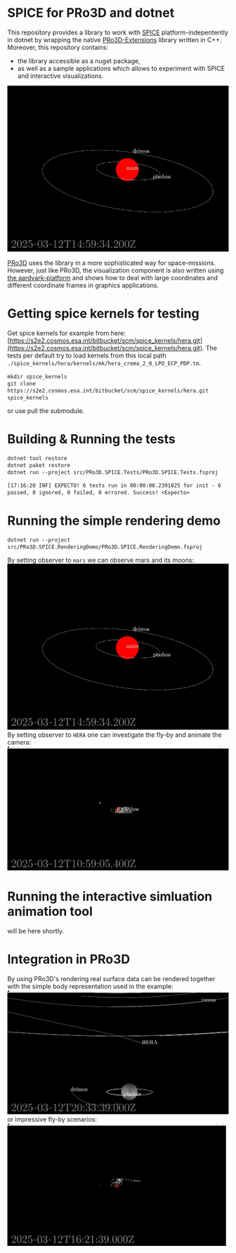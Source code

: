 # SPICE for PRo3D and dotnet

This repository provides a library to work with [SPICE](https://naif.jpl.nasa.gov/naif/toolkit.html) platform-indepentently in dotnet by wrapping the native [PRo3D-Extensions](https://github.com/DaKup/PRo3D-Extensions) library written in C++. Moreover, this repository contains:
 * the library accessible as a nuget package,
 * as well as a sample applications which allows to experiment with SPICE and interactive visualizations.

![](./docs/mars-flyby.gif)

[PRo3D](https://pro3d.space/) uses the library in a more sophisticated way for space-missions. However, just like PRo3D, the visualization component is also written using [the aardvark-platform](https://github.com/aardvark-platform) and shows how to deal with large coordinates and different coordinate frames in graphics applications.


# Getting spice kernels for testing

Get spice kernels for example from here: [https://s2e2.cosmos.esa.int/bitbucket/scm/spice_kernels/hera.git](https://s2e2.cosmos.esa.int/bitbucket/scm/spice_kernels/hera.git).
The tests per default try to load kernels from this local path `./spice_kernels/hera/kernels/mk/hera_crema_2_0_LPO_ECP_PDP.tm`.

```
mkdir spice_kernels
git clone https://s2e2.cosmos.esa.int/bitbucket/scm/spice_kernels/hera.git spice_kernels
```

or use pull the submodule.


# Building & Running the tests

```
dotnet tool restore
dotnet paket restore
dotnet run --project src/PRo3D.SPICE.Tests/PRo3D.SPICE.Tests.fsproj
```
```
[17:16:20 INF] EXPECTO! 6 tests run in 00:00:00.2391825 for init - 6 passed, 0 ignored, 0 failed, 0 errored. Success! <Expecto>
```

# Running the simple rendering demo

```
dotnet run --project src/PRo3D.SPICE.RenderingDemo/PRo3D.SPICE.RenderingDemo.fsproj
```

By setting observer to `mars` we can observe mars and its moons:
![](docs/mars-flyby.gif)
By setting observer to `HERA` one can investigate the fly-by and animate the camera:
![Alt text](./docs/hera_observer.gif)


# Running the interactive simluation animation tool

will be here shortly. 

# Integration in PRo3D

By using PRo3D's rendering real surface data can be rendered together with the simple body representation used in the example:
![](./docs/mars_observer_mola.gif)
or impressive fly-by scenarios:
![](./docs/flyby-opc.gif)

